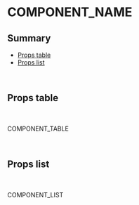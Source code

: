 # COMPONENT_NAME

## Summary

- [Props table](#props-table)
- [Props list](#props-list)

<br>

## Props table

<br>

COMPONENT_TABLE

<br>

## Props list

<br>

COMPONENT_LIST

